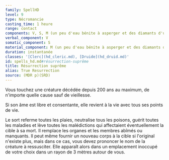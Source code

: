 ```yaml
---
family: SpellHD
level: 9
type: Nécromancie
casting_time: 1 heure
range: contact
components: V, S, M (un peu d'eau bénite à asperger et des diamants d'une valeur minimale de 25 000 po, que le sort consume)
verbal_component: V
somatic_component: S
material_component: M (un peu d'eau bénite à asperger et des diamants d'une valeur minimale de 25 000 po, que le sort consume)
duration: instantanée
classes: '[Clerc](hd_cleric.md), [Druide](hd_druid.md)'
id: spells_hd.md#résurrection-suprême
title: Résurrection suprême
alias: True Resurrection
source: (MDR p)(SRD)
---
```


Vous touchez une créature décédée depuis 200 ans au maximum, de n'importe quelle cause sauf de vieillesse.

Si son âme est libre et consentante, elle revient à la vie avec tous ses points de vie.

Le sort referme toutes les plaies, neutralise tous les poisons, guérit toutes les maladies et lève toutes les malédictions qui affectaient éventuellement la cible à sa mort. Il remplace les organes et les membres abîmés ou manquants. Il peut même fournir un nouveau corps à la cible si l'original n'existe plus, mais dans ce cas, vous devez prononcer le nom de la créature à ressusciter. Elle apparaît alors dans un emplacement inoccupé de votre choix dans un rayon de 3 mètres autour de vous.

